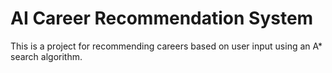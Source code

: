 # AI Career Recommendation System

This is a project for recommending careers based on user input using an A* search algorithm.
